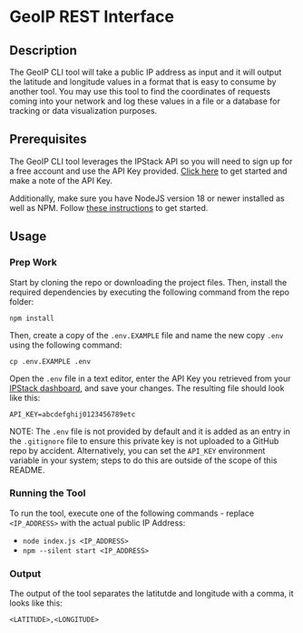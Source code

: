 # GeoIP REST Interface

## Description

The GeoIP CLI tool will take a public IP address as input and it will output the latitude and longitude values in a format that is easy to consume by another tool. You may use this tool to find the coordinates of requests coming into your network and log these values in a file or a database for tracking or data visualization purposes.

## Prerequisites

The GeoIP CLI tool leverages the IPStack API so you will need to sign up for a free account and use the API Key provided. [Click here](https://ipstack.com/signup/free) to get started and make a note of the API Key.

Additionally, make sure you have NodeJS version 18 or newer installed as well as NPM. Follow [these instructions](https://docs.npmjs.com/downloading-and-installing-node-js-and-npm) to get started.

## Usage

### Prep Work

Start by cloning the repo or downloading the project files. Then, install the required dependencies by executing the following command from the repo folder:

```
npm install
```

Then, create a copy of the `.env.EXAMPLE` file and name the new copy `.env` using the following command:

```
cp .env.EXAMPLE .env
```

Open the `.env` file in a text editor, enter the API Key you retrieved from your [IPStack dashboard](https://ipstack.com/dashboard), and save your changes. The resulting file should look like this:

```
API_KEY=abcdefghij0123456789etc
```

NOTE: The `.env` file is not provided by default and it is added as an entry in the `.gitignore` file to ensure this private key is not uploaded to a GitHub repo by accident. Alternatively, you can set the `API_KEY` environment variable in your system; steps to do this are outside of the scope of this README.

### Running the Tool

To run the tool, execute one of the following commands - replace `<IP_ADDRESS>` with the actual public IP Address:

- `node index.js <IP_ADDRESS>`
- `npm --silent start <IP_ADDRESS>`

### Output

The output of the tool separates the latitutde and longitude with a comma, it looks like this:

```
<LATITUDE>,<LONGITUDE>
```